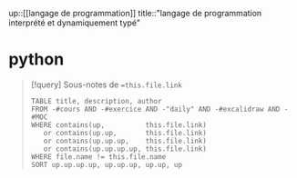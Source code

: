up::[[langage de programmation]]
title::"langage de programmation interprété et dynamiquement typé"
# python


> [!query] Sous-notes de `=this.file.link`
> ```dataview
> TABLE title, description, author
> FROM -#cours AND -#exercice AND -"daily" AND -#excalidraw AND -#MOC
> WHERE contains(up,          this.file.link)
>    or contains(up.up,       this.file.link)
>    or contains(up.up.up,    this.file.link)
>    or contains(up.up.up.up, this.file.link)
> WHERE file.name != this.file.name
> SORT up.up.up.up, up.up.up, up.up, up
> ```
